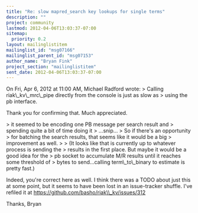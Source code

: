 ```yaml
---
title: "Re: slow mapred_search key lookups for single terms"
description: ""
project: community
lastmod: 2012-04-06T13:03:37-07:00
sitemap:
  priority: 0.2
layout: mailinglistitem
mailinglist_id: "msg07166"
mailinglist_parent_id: "msg07153"
author_name: "Bryan Fink"
project_section: "mailinglistitem"
sent_date: 2012-04-06T13:03:37-07:00
---
```



On Fri, Apr 6, 2012 at 11:00 AM, Michael Radford  wrote:
&gt; Calling riak\\_kv\\_mrc\\_pipe directly from the console is just as slow as
&gt; using the pb interface.

Thank you for confirming that. Much appreciated.

&gt; it seemed to be encoding one PB message per search result and
&gt; spending quite a bit of time doing it
&gt; …snip…
&gt; So if there's an opportunity
&gt; for batching the search results, that seems like it would be a big
&gt; improvement as well.
&gt;
&gt; (It looks like that is currently up to whatever process is sending the
&gt; results in the first place. But maybe it would be a good idea for the
&gt; pb socket to accumulate M/R results until it reaches some threshold of
&gt; bytes to send...calling term\\_to\\_binary to estimate is pretty fast.)

Indeed, you're correct here as well. I think there was a TODO about
just this at some point, but it seems to have been lost in an
issue-tracker shuffle. I've refiled it at
https://github.com/basho/riak\\_kv/issues/312

Thanks,
Bryan


